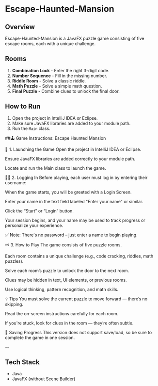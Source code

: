 
# Escape-Haunted-Mansion

## Overview
Escape-Haunted-Mansion is a JavaFX puzzle game consisting of five escape rooms, each with a unique challenge.

## Rooms
1. **Combination Lock** - Enter the right 3-digit code.
2. **Number Sequence** - Fill in the missing number.
3. **Riddle Room** - Solve a classic riddle.
4. **Math Puzzle** - Solve a simple math question.
5. **Final Puzzle** - Combine clues to unlock the final door.

## How to Run
1. Open the project in IntelliJ IDEA or Eclipse.
2. Make sure JavaFX libraries are added to your module path.
3. Run the `Main` class.
 


##🕹️ Game Instructions: Escape Haunted Mansion


🔐 1. Launching the Game
Open the project in IntelliJ IDEA or Eclipse.

Ensure JavaFX libraries are added correctly to your module path.

Locate and run the Main class to launch the game.

🧑‍💻 2. Logging In
Before playing, each user must log in by entering their username:

When the game starts, you will be greeted with a Login Screen.

Enter your name in the text field labeled "Enter your name" or similar.

Click the “Start” or “Login” button.

Your session begins, and your name may be used to track progress or personalize your experience.

✅ Note: There's no password – just enter a name to begin playing.

🗝️ 3. How to Play
The game consists of five puzzle rooms.

Each room contains a unique challenge (e.g., code cracking, riddles, math puzzles).

Solve each room’s puzzle to unlock the door to the next room.

Clues may be hidden in text, UI elements, or previous rooms.

Use logical thinking, pattern recognition, and math skills.

💡 Tips
You must solve the current puzzle to move forward — there’s no skipping.

Read the on-screen instructions carefully for each room.

If you're stuck, look for clues in the room — they’re often subtle.

💾 Saving Progress
This version does not support save/load, so be sure to complete the game in one session.



--
## Tech Stack
- Java
- JavaFX (without Scene Builder)

